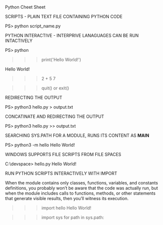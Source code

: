 Python Cheet Sheet

SCRIPTS - PLAIN TEXT FILE CONTAINING PYTHON CODE 

PS> python script_name.py

PYTHON INTERACTIVE - INTERPRIVE LANAGUAGES CAN BE RUN INTACTIVELY

PS> python
>>> print('Hello World!')

Hello World!

>>> 2 + 5
7

>>> quit()
or
>>> exit()

REDIRECTING THE OUTPUT

PS> python3 hello.py > output.txt

CONCATINATE AND REDIRECTING THE OUTPUT

PS> python3 hello.py >> output.txt

SEARCHING SYS.PATH FOR A MODULE, RUNS ITS CONTENT AS __MAIN__

PS> python3 -m hello
Hello World!

WINDOWS SUPPORTS FILE SCRIPTS FROM FILE SPACES

C:\devspace> hello.py
Hello World!

RUN PYTHON SCRIPTS INTERACTIVELY WITH IMPORT

When the module contains only classes, functions, variables, 
and constants definitions, you probably won’t be aware that 
the code was actually run, but when the module includes 
calls to functions, methods, or other statements that 
generate visible results, then you’ll witness its execution.

>>> import hello
Hello World!

>>> import sys
>>> for path in sys.path:
